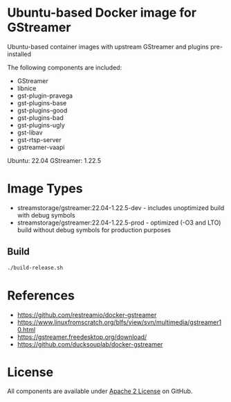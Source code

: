 # Ubuntu-based Docker image for GStreamer

Ubuntu-based container images with upstream GStreamer and plugins pre-installed

The following components are included:

- GStreamer
- libnice
- gst-plugin-pravega
- gst-plugins-base
- gst-plugins-good
- gst-plugins-bad
- gst-plugins-ugly
- gst-libav
- gst-rtsp-server
- gstreamer-vaapi

Ubuntu: 22.04
GStreamer: 1.22.5

# Image Types

- streamstorage/gstreamer:22.04-1.22.5-dev - includes unoptimized build with debug symbols
- streamstorage/gstreamer:22.04-1.22.5-prod - optimized (-O3 and LTO) build without debug symbols for production purposes

## Build

```bash
./build-release.sh
```

# References

- https://github.com/restreamio/docker-gstreamer
- https://www.linuxfromscratch.org/blfs/view/svn/multimedia/gstreamer10.html
- https://gstreamer.freedesktop.org/download/
- https://github.com/ducksouplab/docker-gstreamer

# License

All components are available under [Apache 2 License](https://www.apache.org/licenses/LICENSE-2.0.html) on GitHub.
